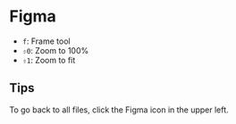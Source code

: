 # Figma

- `f`: Frame tool
- `⇧0`: Zoom to 100%
- `⇧1`: Zoom to fit

## Tips

To go back to all files, click the Figma icon in the upper left.
